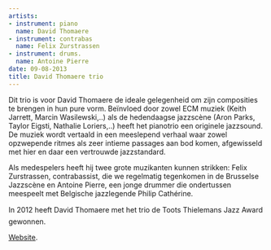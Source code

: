```yaml
---
artists:
- instrument: piano
  name: David Thomaere
- instrument: contrabas
  name: Felix Zurstrassen
- instrument: drums.
  name: Antoine Pierre
date: 09-08-2013
title: David Thomaere trio
---
```

Dit trio is voor David Thomaere de ideale gelegenheid om zijn composities te brengen in hun pure vorm. Beïnvloed 
door zowel ECM muziek (Keith Jarrett, Marcin Wasilewski,..) als de hedendaagse jazzscène (Aron Parks, Taylor Eigsti, 
Nathalie Loriers,..) heeft het pianotrio een originele jazzsound. De muziek wordt vertaald in een meeslepend 
verhaal waar zowel opzwepende ritmes als zeer intieme passages aan bod komen, afgewisseld met hier en daar een 
vertrouwde jazzstandard. 

Als medespelers heeft hij twee grote muzikanten kunnen strikken: Felix Zurstrassen, 
contrabassist, die we regelmatig tegenkomen in de Brusselse Jazzscène en Antoine Pierre, een jonge drummer die 
ondertussen meespeelt met Belgische jazzlegende Philip Cathérine. 

In 2012 heeft David Thomaere met het trio de Toots Thielemans Jazz Award gewonnen.

[Website](http://www.davidthomaere.be/).